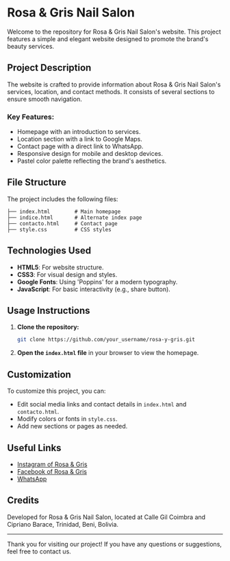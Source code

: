 
# Rosa & Gris Nail Salon

Welcome to the repository for Rosa & Gris Nail Salon's website. This project features a simple and elegant website designed to promote the brand's beauty services.

## Project Description

The website is crafted to provide information about Rosa & Gris Nail Salon's services, location, and contact methods. It consists of several sections to ensure smooth navigation.

### Key Features:
- Homepage with an introduction to services.
- Location section with a link to Google Maps.
- Contact page with a direct link to WhatsApp.
- Responsive design for mobile and desktop devices.
- Pastel color palette reflecting the brand's aesthetics.

## File Structure

The project includes the following files:

```
├── index.html        # Main homepage
├── indice.html       # Alternate index page
├── contacto.html     # Contact page
├── style.css         # CSS styles
```

## Technologies Used

- **HTML5**: For website structure.
- **CSS3**: For visual design and styles.
- **Google Fonts**: Using 'Poppins' for a modern typography.
- **JavaScript**: For basic interactivity (e.g., share button).

## Usage Instructions

1. **Clone the repository:**
   ```bash
   git clone https://github.com/your_username/rosa-y-gris.git
   ```
2. **Open the `index.html` file** in your browser to view the homepage.

## Customization

To customize this project, you can:
- Edit social media links and contact details in `index.html` and `contacto.html`.
- Modify colors or fonts in `style.css`.
- Add new sections or pages as needed.

## Useful Links

- [Instagram of Rosa & Gris](https://www.instagram.com/esmalteriarosagris)
- [Facebook of Rosa & Gris](https://www.facebook.com/Esmaltería-Rosa&Gris)
- [WhatsApp](https://wa.me/59172822255)

## Credits

Developed for Rosa & Gris Nail Salon, located at Calle Gil Coimbra and Cipriano Barace, Trinidad, Beni, Bolivia.

---

Thank you for visiting our project! If you have any questions or suggestions, feel free to contact us.
